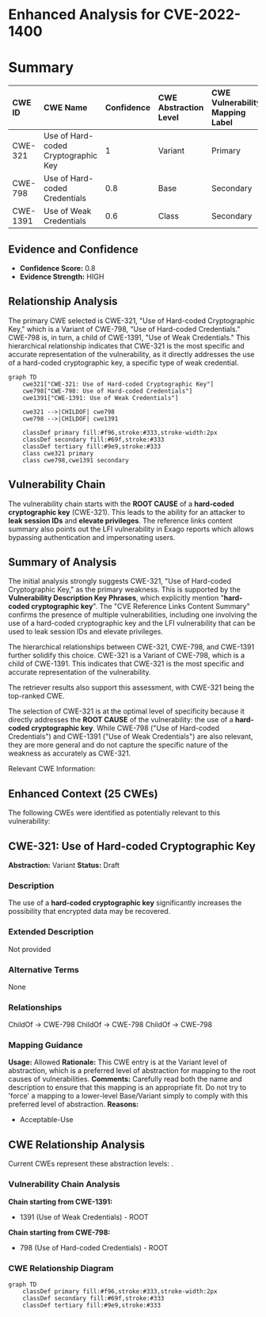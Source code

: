 # Enhanced Analysis for CVE-2022-1400

# Summary
| CWE ID  | CWE Name                                                        | Confidence | CWE Abstraction Level | CWE Vulnerability Mapping Label | CWE-Vulnerability Mapping Notes |
| :-------- | :-------------------------------------------------------------- | :--------- | :-------------------- | :------------------------------ | :------------------------------ |
| CWE-321   | Use of Hard-coded Cryptographic Key                            | 1          | Variant               | Primary                         | Allowed                       |
| CWE-798   | Use of Hard-coded Credentials                                   | 0.8        | Base                  | Secondary                       | Allowed                       |
| CWE-1391  | Use of Weak Credentials                                         | 0.6        | Class                 | Secondary                       | Allowed-with-Review           |

## Evidence and Confidence

*   **Confidence Score:** 0.8
*   **Evidence Strength:** HIGH

## Relationship Analysis
The primary CWE selected is CWE-321, "Use of Hard-coded Cryptographic Key," which is a Variant of CWE-798, "Use of Hard-coded Credentials." CWE-798 is, in turn, a child of CWE-1391, "Use of Weak Credentials." This hierarchical relationship indicates that CWE-321 is the most specific and accurate representation of the vulnerability, as it directly addresses the use of a hard-coded cryptographic key, a specific type of weak credential.

```mermaid
graph TD
    cwe321["CWE-321: Use of Hard-coded Cryptographic Key"]
    cwe798["CWE-798: Use of Hard-coded Credentials"]
    cwe1391["CWE-1391: Use of Weak Credentials"]
    
    cwe321 -->|CHILDOF| cwe798
    cwe798 -->|CHILDOF| cwe1391
    
    classDef primary fill:#f96,stroke:#333,stroke-width:2px
    classDef secondary fill:#69f,stroke:#333
    classDef tertiary fill:#9e9,stroke:#333
    class cwe321 primary
    class cwe798,cwe1391 secondary
```

## Vulnerability Chain
The vulnerability chain starts with the **ROOT CAUSE** of a **hard-coded cryptographic key** (CWE-321). This leads to the ability for an attacker to **leak session IDs** and **elevate privileges**. The reference links content summary also points out the LFI vulnerability in Exago reports which allows bypassing authentication and impersonating users.

## Summary of Analysis
The initial analysis strongly suggests CWE-321, "Use of Hard-coded Cryptographic Key," as the primary weakness. This is supported by the **Vulnerability Description Key Phrases**, which explicitly mention "**hard-coded cryptographic key**". The "CVE Reference Links Content Summary" confirms the presence of multiple vulnerabilities, including one involving the use of a hard-coded cryptographic key and the LFI vulnerability that can be used to leak session IDs and elevate privileges.

The hierarchical relationships between CWE-321, CWE-798, and CWE-1391 further solidify this choice. CWE-321 is a Variant of CWE-798, which is a child of CWE-1391. This indicates that CWE-321 is the most specific and accurate representation of the vulnerability.

The retriever results also support this assessment, with CWE-321 being the top-ranked CWE.

The selection of CWE-321 is at the optimal level of specificity because it directly addresses the **ROOT CAUSE** of the vulnerability: the use of a **hard-coded cryptographic key**. While CWE-798 ("Use of Hard-coded Credentials") and CWE-1391 ("Use of Weak Credentials") are also relevant, they are more general and do not capture the specific nature of the weakness as accurately as CWE-321.

Relevant CWE Information:

## Enhanced Context (25 CWEs)
The following CWEs were identified as potentially relevant to this vulnerability:

## CWE-321: Use of Hard-coded Cryptographic Key
**Abstraction:** Variant
**Status:** Draft

### Description
The use of a **hard-coded cryptographic key** significantly increases the possibility that encrypted data may be recovered.

### Extended Description
Not provided

### Alternative Terms
None

### Relationships
ChildOf -> CWE-798
ChildOf -> CWE-798
ChildOf -> CWE-798

### Mapping Guidance
**Usage:** Allowed
**Rationale:** This CWE entry is at the Variant level of abstraction, which is a preferred level of abstraction for mapping to the root causes of vulnerabilities.
**Comments:** Carefully read both the name and description to ensure that this mapping is an appropriate fit. Do not try to 'force' a mapping to a lower-level Base/Variant simply to comply with this preferred level of abstraction.
**Reasons:**
- Acceptable-Use


## CWE Relationship Analysis

Current CWEs represent these abstraction levels: .


### Vulnerability Chain Analysis

**Chain starting from CWE-1391:**
- 1391 (Use of Weak Credentials) - ROOT


**Chain starting from CWE-798:**
- 798 (Use of Hard-coded Credentials) - ROOT



### CWE Relationship Diagram

```mermaid
graph TD
    classDef primary fill:#f96,stroke:#333,stroke-width:2px
    classDef secondary fill:#69f,stroke:#333
    classDef tertiary fill:#9e9,stroke:#333
```